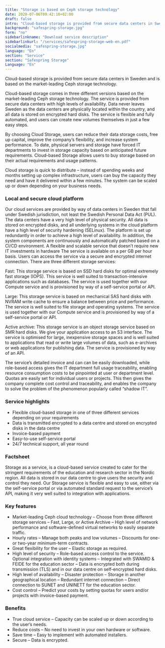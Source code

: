 ```yaml
---
title: "Storage is based on Ceph storage technology"
date: 2020-07-06T09:42:10+02:00
draft: false
intro: "Cloud-based storage is provided from secure data centers in Sweden and is based on the market-leading Ceph storage technology."
background: "safespring-storage.jpg"
form: "no"
sidebarlinkname: "Download service description"
sidebarlinkurl: "/services/safespring-storage-web-en.pdf"
socialmedia: "safespring-storage.jpg"
language: "En"
section: "Service"
section: "Safespring Storage"
Language: "En"
---
```


<div class="ingress"><p>Cloud-based storage is provided from secure data centers in Sweden and is based on the market-leading Ceph storage technology.</p></div>

Cloud-based storage comes in three different versions based on the market-leading Ceph storage technology. The service is provided from secure data centers with high levels of availability. Data never leaves Sweden as the data centers are physically located within the country, and all data is stored on encrypted hard disks. The service is flexible and fully automated, and users can create new volumes themselves in just a few easy steps.

By choosing Cloud Storage, users can reduce their data storage costs, free up capital, improve the company’s flexibility, and increase system performance. To date, physical servers and storage have forced IT departments to invest in storage capacity based on anticipated future requirements. Cloud-based Storage allows users to buy storage based on their actual requirements and usage patterns.

Cloud storage is quick to distribute – instead of spending weeks and months setting up complex infrastructure, users can buy the capacity they need and have it delivered within a few minutes. The system can be scaled up or down depending on your business needs.

### Local and secure cloud platform

Our cloud services are provided by way of data centers in Sweden that fall under Swedish jurisdiction, not least the Swedish Personal Data Act (PUL). The data centers have a very high level of physical security. All data is stored on encrypted disks, and all underlying systems in the cloud platform have a high level of security hardening (SELinux). The platform is set up redundantly in order to achieve a high level of availability. In addition, the system components are continuously and automatically patched based on a CI/CD environment.
A flexible and scalable service that doesn’t require new IT investments in hardware
The service is available on a per GB per hour basis. Users can access the service via a secure and encrypted internet connection. There are three different storage services:

<span class="inline-rubrik">Fast:</span> This storage service is based on SSD hard disks for optimal extremely fast storage (IOPS). This service is well suited to transaction-intensive applications such as databases. The service is used together with our Compute service and is provisioned by way of a self-service portal or API.

<span class="inline-rubrik">Large:</span> This storage service is based on mechanical SAS hard disks with NVRAM write cache to ensure a balance between price and performance. The service is well suited to file storage and operating systems. The service is used together with our Compute service and is provisioned by way of a self-service portal or API.

<span class="inline-rubrik">Active archive:</span> This storage service is an object storage service based on SMR hard disks. We give your application access to an S3 interface. The service is optimised for large, inexpensive storage spaces and is well suited to applications that read or write large volumes of data, such as e-archives or web applications for publishing data. The service is provisioned by way of an API.

The service’s detailed invoice and can can be easily downloaded, while role-based access gives the IT department full usage traceability, enabling resource consumption costs to be pinpointed at user or department level. Quotas are easily set for individual users or projects. This then gives the company complete cost control and traceability, and enables the company to solve the problem of the phenomenon popularly called “shadow IT”.

### Service highlights

- Flexible cloud-based storage in one of three different services depending on your requirements
- Data is transmitted encrypted to a data centre and stored on encrypted disks in the data centre
- Invoice-based payment
- Easy-to-use self-service portal
- 24/7 technical support, all year round

### Factsheet

Storage as a service, is a cloud-based service created to cater for the stringent requirements of the education and research sector in the Nordic region. All data is stored in our data centre to give users the security and control they need. Our Storage service is flexible and easy to use, either via the self-service portal or via automated standard request to the service’s API, making it very well suited to integration with applications.

### Key features

- <span class="inline-rubrik">Market-leading Ceph cloud technology</span> – Choose from three different storage services – Fast, Large, or Active Archive – High level of network performance and software-defined virtual networks to easily separate traffic.
- <span class="inline-rubrik">Hourly rates</span> – Manage both peaks and low volumes – Discounts for one- or two-year minimum-term contracts.
- <span class="inline-rubrik">Great flexibility for the user</span> – Elastic storage as required.
- <span class="inline-rubrik">High level of security</span> – Role-based access control to the service. Optional integration with identity systems – Integrated with SWAMID & FEIDE for the education sector – Data is encrypted both during transmission (TLS) and in our data centre on self-encrypted hard disks.
- <span class="inline-rubrik">High level of availability</span> – Disaster protection – Storage in another geographical location – Redundant internet connection – Direct connection to SUNET and UNINETT for the education sector.
- <span class="inline-rubrik">Cost control</span> – Predict your costs by setting quotas for users and/or projects with invoice-based payment.

### Benefits
- True cloud service – Capacity can be scaled up or down according to the user’s needs.
- Reduce costs – No need to invest in your own hardware or software.
- Save time – Easy to implement with automated installers.
- Secure – Data is encrypted.
